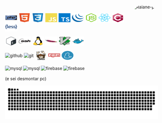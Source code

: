 <div style="display: block"><br>
  <img align="right" alt="Raiane-pic" height="100" style="border-radius:50px;" src="https://media.discordapp.net/attachments/830061844827209789/907083376832446504/Raiane-desenho.png?width=427&height=427">
</div>
  
  ##
 
<div> 
  <img align="center" alt="Raiane-PHP" height="30" width="40" src="https://raw.githubusercontent.com/devicons/devicon/master/icons/php/php-original.svg">
  <img align="center" alt="Raiane-HTML" height="30" width="40" src="https://raw.githubusercontent.com/devicons/devicon/master/icons/html5/html5-original.svg">
  <img align="center" alt="Raiane-CSS" height="30" width="40" src="https://raw.githubusercontent.com/devicons/devicon/master/icons/css3/css3-original.svg">
  <img align="center" alt="Raiane-Js" height="30" width="40" src="https://raw.githubusercontent.com/devicons/devicon/master/icons/javascript/javascript-plain.svg">
  <img align="center" alt="Raiane-CSS" height="30" width="40" src="https://raw.githubusercontent.com/devicons/devicon/master/icons/typescript/typescript-original.svg">
  <img align="center" alt="Raiane-JQUERY" height="30" width="40" src="https://raw.githubusercontent.com/devicons/devicon/master/icons/jquery/jquery-original.svg">
  <img align="center" alt="Raiane-NODEJS" height="30" width="40" src="https://raw.githubusercontent.com/devicons/devicon/master/icons/nodejs/nodejs-original.svg">
  <img align="center" alt="Raiane-REACT" height="30" width="40" src="https://raw.githubusercontent.com/devicons/devicon/master/icons/react/react-original.svg">
  <img align="center" alt="Raiane-CPLUSPLUS" height="30" width="40" src="https://raw.githubusercontent.com/devicons/devicon/master/icons/cplusplus/cplusplus-original.svg">
  <img align="center" alt="Raiane-LESS" height="30" width="40" src="https://raw.githubusercontent.com/devicons/devicon/master/icons/less/less-plain-wordmark.svg">
  <br /><br />
  <img align="center" alt="Raiane-BASH" height="30" width="40" src="https://raw.githubusercontent.com/devicons/devicon/master/icons/bash/bash-original.svg">
  <img align="center" alt="Raiane-SSH" height="30" width="40" src="https://raw.githubusercontent.com/devicons/devicon/master/icons/ssh/ssh-original-wordmark.svg">
  <img align="center" alt="Raiane-LINUX" height="30" width="40" src="https://raw.githubusercontent.com/devicons/devicon/master/icons/linux/linux-original.svg">
  <img align="center" alt="Raiane-APACHE" height="30" width="40" src="https://raw.githubusercontent.com/devicons/devicon/master/icons/apache/apache-original.svg">
  <img align="center" alt="Raiane-VIM" height="30" width="40" src="https://raw.githubusercontent.com/devicons/devicon/master/icons/vim/vim-original.svg">
  <img align="center" alt="Raiane-DOCKER" height="30" width="40" src="https://raw.githubusercontent.com/devicons/devicon/master/icons/docker/docker-original.svg">
  <br /><br />
  <img alt="github" width="40" height="30" align="center" src="https://cdn.jsdelivr.net/gh/devicons/devicon/icons/github/github-original.svg" />
  <img alt="git" width="40" height="30" align="center" src="https://cdn.jsdelivr.net/gh/devicons/devicon/icons/git/git-original.svg" />
  <img align="center" alt="Raiane-COMPOSER" height="30" width="40" src="https://raw.githubusercontent.com/devicons/devicon/master/icons/composer/composer-original.svg">
  <img align="center" alt="Raiane-NPM" height="30" width="40" src="https://raw.githubusercontent.com/devicons/devicon/master/icons/npm/npm-original-wordmark.svg">
  <img align="center" alt="Raiane-YARN" height="30" width="40" src="https://raw.githubusercontent.com/devicons/devicon/master/icons/yarn/yarn-original.svg">
  <br /><br />
  <img alt="mysql" width="40" height="30" align="center" src="https://cdn.jsdelivr.net/gh/devicons/devicon/icons/mysql/mysql-original.svg" />
  <img alt="mysql" width="40" height="30" align="center" src="https://cdn.jsdelivr.net/gh/devicons/devicon/icons/oracle/oracle-original.svg" />
  <img alt="firebase" width="40" height="30" align="center" src="https://cdn.jsdelivr.net/gh/devicons/devicon/icons/firebase/firebase-plain.svg" />
  <img alt="firebase" width="40" height="30" align="center" src="https://cdn.jsdelivr.net/gh/devicons/devicon/icons/postgresql/postgresql-plain.svg" />
  <br /><br />
  <span> (e sei desmontar pc) </span>
  
  
  ![Snake animation](https://github.com/Raiane-Dev/Raiane-Dev/blob/output/github-contribution-grid-snake.svg)
 
</div>
